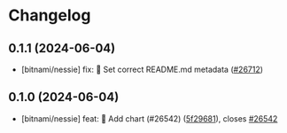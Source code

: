 # Changelog

## 0.1.1 (2024-06-04)

* [bitnami/nessie] fix: :bug: Set correct README.md metadata ([#26712](https://github.com/bitnami/charts/pull/26712))

## 0.1.0 (2024-06-04)

* [bitnami/nessie] feat: :tada: Add chart (#26542) ([5f29681](https://github.com/bitnami/charts/commit/5f29681961e9efd5266891cebeef6ef6a8e44d54)), closes [#26542](https://github.com/bitnami/charts/issues/26542)
